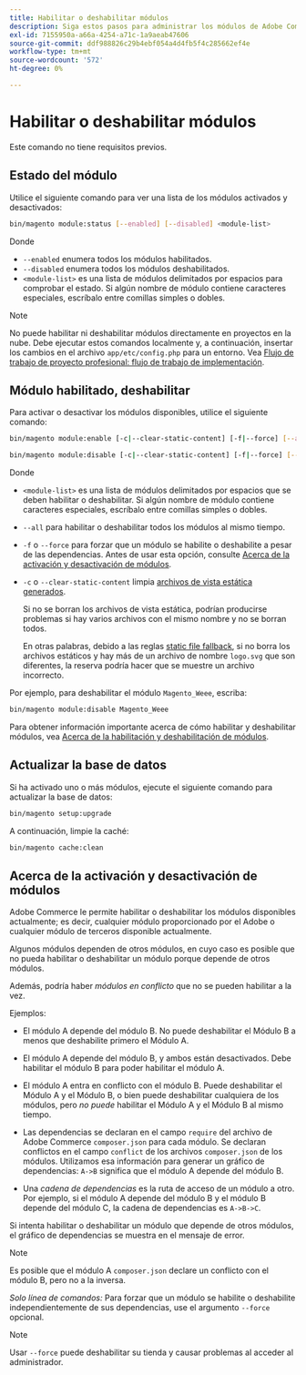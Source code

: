 ```yaml
---
title: Habilitar o deshabilitar módulos
description: Siga estos pasos para administrar los módulos de Adobe Commerce.
exl-id: 7155950a-a66a-4254-a71c-1a9aeab47606
source-git-commit: ddf988826c29b4ebf054a4d4fb5f4c285662ef4e
workflow-type: tm+mt
source-wordcount: '572'
ht-degree: 0%

---
```


# Habilitar o deshabilitar módulos

Este comando no tiene requisitos previos.

## Estado del módulo

Utilice el siguiente comando para ver una lista de los módulos activados y desactivados:

```bash
bin/magento module:status [--enabled] [--disabled] <module-list>
```

Donde

* `--enabled` enumera todos los módulos habilitados.
* `--disabled` enumera todos los módulos deshabilitados.
* `<module-list>` es una lista de módulos delimitados por espacios para comprobar el estado. Si algún nombre de módulo contiene caracteres especiales, escríbalo entre comillas simples o dobles.

>[!NOTE]
>
>No puede habilitar ni deshabilitar módulos directamente en proyectos en la nube. Debe ejecutar estos comandos localmente y, a continuación, insertar los cambios en el archivo `app/etc/config.php` para un entorno. Vea [Flujo de trabajo de proyecto profesional: flujo de trabajo de implementación](https://experienceleague.adobe.com/docs/commerce-cloud-service/user-guide/architecture/pro-develop-deploy-workflow.html?lang=es#deployment-workflow).

## Módulo habilitado, deshabilitar

Para activar o desactivar los módulos disponibles, utilice el siguiente comando:

```bash
bin/magento module:enable [-c|--clear-static-content] [-f|--force] [--all] <module-list>
```

```bash
bin/magento module:disable [-c|--clear-static-content] [-f|--force] [--all] <module-list>
```

Donde

* `<module-list>` es una lista de módulos delimitados por espacios que se deben habilitar o deshabilitar. Si algún nombre de módulo contiene caracteres especiales, escríbalo entre comillas simples o dobles.
* `--all` para habilitar o deshabilitar todos los módulos al mismo tiempo.
* `-f` o `--force` para forzar que un módulo se habilite o deshabilite a pesar de las dependencias. Antes de usar esta opción, consulte [Acerca de la activación y desactivación de módulos](#about-enabling-and-disabling-modules).
* `-c` o `--clear-static-content` limpia [archivos de vista estática generados](../../configuration/cli/static-view-file-deployment.md).

  Si no se borran los archivos de vista estática, podrían producirse problemas si hay varios archivos con el mismo nombre y no se borran todos.

  En otras palabras, debido a las reglas [static file fallback](../../configuration/cli/static-view-file-deployment.md), si no borra los archivos estáticos y hay más de un archivo de nombre `logo.svg` que son diferentes, la reserva podría hacer que se muestre un archivo incorrecto.

Por ejemplo, para deshabilitar el módulo `Magento_Weee`, escriba:

```bash
bin/magento module:disable Magento_Weee
```

Para obtener información importante acerca de cómo habilitar y deshabilitar módulos, vea [Acerca de la habilitación y deshabilitación de módulos](#about-enabling-and-disabling-modules).

## Actualizar la base de datos

Si ha activado uno o más módulos, ejecute el siguiente comando para actualizar la base de datos:

```bash
bin/magento setup:upgrade
```

A continuación, limpie la caché:

```bash
bin/magento cache:clean
```

## Acerca de la activación y desactivación de módulos

Adobe Commerce le permite habilitar o deshabilitar los módulos disponibles actualmente; es decir, cualquier módulo proporcionado por el Adobe o cualquier módulo de terceros disponible actualmente.

Algunos módulos dependen de otros módulos, en cuyo caso es posible que no pueda habilitar o deshabilitar un módulo porque depende de otros módulos.

Además, podría haber *módulos en conflicto* que no se pueden habilitar a la vez.

Ejemplos:

* El módulo A depende del módulo B. No puede deshabilitar el Módulo B a menos que deshabilite primero el Módulo A.

* El módulo A depende del módulo B, y ambos están desactivados. Debe habilitar el módulo B para poder habilitar el módulo A.

* El módulo A entra en conflicto con el módulo B. Puede deshabilitar el Módulo A y el Módulo B, o bien puede deshabilitar cualquiera de los módulos, pero *no puede* habilitar el Módulo A y el Módulo B al mismo tiempo.

* Las dependencias se declaran en el campo `require` del archivo de Adobe Commerce `composer.json` para cada módulo. Se declaran conflictos en el campo `conflict` de los archivos `composer.json` de los módulos. Utilizamos esa información para generar un gráfico de dependencias: `A->B` significa que el módulo A depende del módulo B.

* Una *cadena de dependencias* es la ruta de acceso de un módulo a otro. Por ejemplo, si el módulo A depende del módulo B y el módulo B depende del módulo C, la cadena de dependencias es `A->B->C`.

Si intenta habilitar o deshabilitar un módulo que depende de otros módulos, el gráfico de dependencias se muestra en el mensaje de error.

>[!NOTE]
>
>Es posible que el módulo A `composer.json` declare un conflicto con el módulo B, pero no a la inversa.

*Solo línea de comandos:* Para forzar que un módulo se habilite o deshabilite independientemente de sus dependencias, use el argumento `--force` opcional.

>[!NOTE]
>
>Usar `--force` puede deshabilitar su tienda y causar problemas al acceder al administrador.
